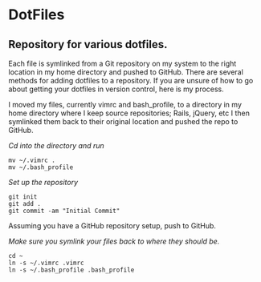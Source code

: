 # DotFiles

## Repository for various dotfiles.

Each file is symlinked from a Git repository on my system to the right location in my home directory and pushed to GitHub. There are several methods for adding dotfiles to a repository. If you are unsure of how to go about getting your dotfiles in version control, here is my process.

I moved my files, currently vimrc and bash_profile, to a directory in my home directory where I keep source repositories; Rails, jQuery, etc I then symlinked them back to their original location and pushed the repo to GitHub.


*Cd into the directory and run*

    mv ~/.vimrc .
    mv ~/.bash_profile

*Set up the repository*

    git init
    git add .
    git commit -am "Initial Commit"

Assuming you have a GitHub repository setup, push to GitHub.

*Make sure you symlink your files back to where they should be.*

    cd ~
    ln -s ~/.vimrc .vimrc
    ln -s ~/.bash_profile .bash_profile

